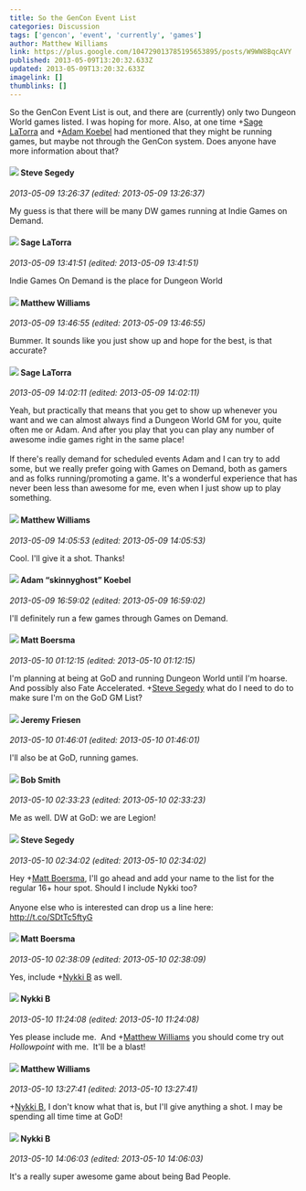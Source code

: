 ```yaml
---
title: So the GenCon Event List
categories: Discussion
tags: ['gencon', 'event', 'currently', 'games']
author: Matthew Williams
link: https://plus.google.com/104729013785195653895/posts/W9WW8BqcAVY
published: 2013-05-09T13:20:32.633Z
updated: 2013-05-09T13:20:32.633Z
imagelink: []
thumblinks: []
---
```


So the GenCon Event List is out, and there are (currently) only two Dungeon World games listed. I was hoping for more. Also, at one time <span class="proflinkWrapper"><span class="proflinkPrefix">+</span><a class="proflink" href="https://plus.google.com/117415966179711277938" oid="117415966179711277938">Sage LaTorra</a></span> and <span class="proflinkWrapper"><span class="proflinkPrefix">+</span><a class="proflink" href="https://plus.google.com/112484087750169360510" oid="112484087750169360510">Adam Koebel</a></span> had mentioned that they might be running games, but maybe not through the GenCon system. Does anyone have more information about that?
<div id='comment z12tz3xaklevixc5i04ci3c5rkijwfngzqo0k'>
  <h4><img src='{{site.baseurl}}//images/avatars/101540567732452886838_photo.jpg'> Steve Segedy</h4>
      <p><cite>2013-05-09 13:26:37 (edited: 2013-05-09 13:26:37)</cite></p>
        <p>My guess is that there will be many DW games running at Indie Games on Demand. </p>
</div>
        

<div id='comment z12tz3xaklevixc5i04ci3c5rkijwfngzqo0k'>
  <h4><img src='{{site.baseurl}}//images/avatars/117415966179711277938_photo.jpg'> Sage LaTorra</h4>
      <p><cite>2013-05-09 13:41:51 (edited: 2013-05-09 13:41:51)</cite></p>
        <p>Indie Games On Demand is the place for Dungeon World</p>
</div>
        

<div id='comment z12tz3xaklevixc5i04ci3c5rkijwfngzqo0k'>
  <h4><img src='{{site.baseurl}}//images/avatars/104729013785195653895_photo.jpg'> Matthew Williams</h4>
      <p><cite>2013-05-09 13:46:55 (edited: 2013-05-09 13:46:55)</cite></p>
        <p>Bummer. It sounds like you just show up and hope for the best, is that accurate?</p>
</div>
        

<div id='comment z12tz3xaklevixc5i04ci3c5rkijwfngzqo0k'>
  <h4><img src='{{site.baseurl}}//images/avatars/117415966179711277938_photo.jpg'> Sage LaTorra</h4>
      <p><cite>2013-05-09 14:02:11 (edited: 2013-05-09 14:02:11)</cite></p>
        <p>Yeah, but practically that means that you get to show up whenever you want and we can almost always find a Dungeon World GM for you, quite often me or Adam. And after you play that you can play any number of awesome indie games right in the same place!<br /><br />If there&#39;s really demand for scheduled events Adam and I can try to add some, but we really prefer going with Games on Demand, both as gamers and as folks running/promoting a game. It&#39;s a wonderful experience that has never been less than awesome for me, even when I just show up to play something.</p>
</div>
        

<div id='comment z12tz3xaklevixc5i04ci3c5rkijwfngzqo0k'>
  <h4><img src='{{site.baseurl}}//images/avatars/104729013785195653895_photo.jpg'> Matthew Williams</h4>
      <p><cite>2013-05-09 14:05:53 (edited: 2013-05-09 14:05:53)</cite></p>
        <p>Cool. I&#39;ll give it a shot. Thanks!</p>
</div>
        

<div id='comment z12tz3xaklevixc5i04ci3c5rkijwfngzqo0k'>
  <h4><img src='{{site.baseurl}}//images/avatars/112484087750169360510_photo.jpg'> Adam “skinnyghost” Koebel</h4>
      <p><cite>2013-05-09 16:59:02 (edited: 2013-05-09 16:59:02)</cite></p>
        <p>I&#39;ll definitely run a few games through Games on Demand.</p>
</div>
        

<div id='comment z12tz3xaklevixc5i04ci3c5rkijwfngzqo0k'>
  <h4><img src='{{site.baseurl}}//images/avatars/102956823374359721338_photo.jpg'> Matt Boersma</h4>
      <p><cite>2013-05-10 01:12:15 (edited: 2013-05-10 01:12:15)</cite></p>
        <p>I&#39;m planning at being at GoD and running Dungeon World until I&#39;m hoarse. And possibly also Fate Accelerated. <span class="proflinkWrapper"><span class="proflinkPrefix">+</span><a class="proflink" href="https://plus.google.com/101540567732452886838" oid="101540567732452886838">Steve Segedy</a></span> what do I need to do to make sure I&#39;m on the GoD GM List?</p>
</div>
        

<div id='comment z12tz3xaklevixc5i04ci3c5rkijwfngzqo0k'>
  <h4><img src='{{site.baseurl}}//images/avatars/112258979021033246325_photo.jpg'> Jeremy Friesen</h4>
      <p><cite>2013-05-10 01:46:01 (edited: 2013-05-10 01:46:01)</cite></p>
        <p>I&#39;ll also be at GoD, running games.</p>
</div>
        

<div id='comment z12tz3xaklevixc5i04ci3c5rkijwfngzqo0k'>
  <h4><img src='{{site.baseurl}}//images/avatars/115712757261998384017_photo.jpg'> Bob Smith</h4>
      <p><cite>2013-05-10 02:33:23 (edited: 2013-05-10 02:33:23)</cite></p>
        <p>Me as well. DW at GoD: we are Legion!</p>
</div>
        

<div id='comment z12tz3xaklevixc5i04ci3c5rkijwfngzqo0k'>
  <h4><img src='{{site.baseurl}}//images/avatars/101540567732452886838_photo.jpg'> Steve Segedy</h4>
      <p><cite>2013-05-10 02:34:02 (edited: 2013-05-10 02:34:02)</cite></p>
        <p>Hey <span class="proflinkWrapper"><span class="proflinkPrefix">+</span><a class="proflink" href="https://plus.google.com/102956823374359721338" oid="102956823374359721338">Matt Boersma</a></span>, I&#39;ll go ahead and add your name to the list for the regular 16+ hour spot. Should I include Nykki too?<br /><br />Anyone else who is interested can drop us a line here: <a href="http://t.co/SDtTc5ftyG" class="ot-anchor">http://t.co/SDtTc5ftyG</a>  </p>
</div>
        

<div id='comment z12tz3xaklevixc5i04ci3c5rkijwfngzqo0k'>
  <h4><img src='{{site.baseurl}}//images/avatars/102956823374359721338_photo.jpg'> Matt Boersma</h4>
      <p><cite>2013-05-10 02:38:09 (edited: 2013-05-10 02:38:09)</cite></p>
        <p>Yes, include <span class="proflinkWrapper"><span class="proflinkPrefix">+</span><a class="proflink" href="https://plus.google.com/100665206648073465418" oid="100665206648073465418">Nykki B</a></span> as well.</p>
</div>
        

<div id='comment z12tz3xaklevixc5i04ci3c5rkijwfngzqo0k'>
  <h4><img src='{{site.baseurl}}//images/avatars/100665206648073465418_photo.jpg'> Nykki B</h4>
      <p><cite>2013-05-10 11:24:08 (edited: 2013-05-10 11:24:08)</cite></p>
        <p>Yes please include me.  And <span class="proflinkWrapper"><span class="proflinkPrefix">+</span><a class="proflink" href="https://plus.google.com/104729013785195653895" oid="104729013785195653895">Matthew Williams</a></span> you should come try out <i>Hollowpoint</i> with me.  It&#39;ll be a blast!</p>
</div>
        

<div id='comment z12tz3xaklevixc5i04ci3c5rkijwfngzqo0k'>
  <h4><img src='{{site.baseurl}}//images/avatars/104729013785195653895_photo.jpg'> Matthew Williams</h4>
      <p><cite>2013-05-10 13:27:41 (edited: 2013-05-10 13:27:41)</cite></p>
        <p><span class="proflinkWrapper"><span class="proflinkPrefix">+</span><a class="proflink" href="https://plus.google.com/100665206648073465418" oid="100665206648073465418">Nykki B</a></span>, I don&#39;t know what that is, but I&#39;ll give anything a shot. I may be spending all time time at GoD!</p>
</div>
        

<div id='comment z12tz3xaklevixc5i04ci3c5rkijwfngzqo0k'>
  <h4><img src='{{site.baseurl}}//images/avatars/100665206648073465418_photo.jpg'> Nykki B</h4>
      <p><cite>2013-05-10 14:06:03 (edited: 2013-05-10 14:06:03)</cite></p>
        <p>It&#39;s a really super awesome game about being Bad People.</p>
</div>
        